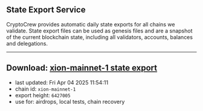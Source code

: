 ## State Export Service
CryptoCrew provides automatic daily state exports for all chains we validate. State export files can be used as genesis files and are a snapshot of the current blockchain state, including all validators, accounts, balances and delegations.

---
**Download: [xion-mainnet-1 state export](https://dl-eu2.ccvalidators.com/SERVICE/xion/xion-mainnet-1_export_6427005.json)**
---

- last updated: Fri Apr 04 2025 11:54:11
- chain id: `xion-mainnet-1`
- export height: `6427005`
- use for: airdrops, local tests, chain recovery
